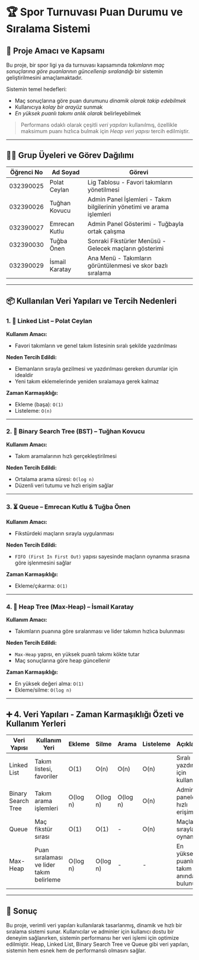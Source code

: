 
# 🏆 Spor Turnuvası Puan Durumu ve Sıralama Sistemi

## 🎯 Proje Amacı ve Kapsamı

Bu proje, bir spor ligi ya da turnuvası kapsamında *takımların maç sonuçlarına göre puanlarının güncellenip sıralandığı* bir sistemin geliştirilmesini amaçlamaktadır.

Sistemin temel hedefleri:

- Maç sonuçlarına göre puan durumunu *dinamik olarak takip edebilmek*
- Kullanıcıya *kolay bir arayüz* sunmak
- *En yüksek puanlı takımı anlık olarak* belirleyebilmek

> Performans odaklı olarak çeşitli *veri yapıları* kullanılmış, özellikle maksimum puanı hızlıca bulmak için *Heap veri yapısı* tercih edilmiştir.

---

## 👨‍💻 Grup Üyeleri ve Görev Dağılımı

| Öğrenci No | Ad Soyad        | Görevi |
|------------|------------------|--------|
| 032390025  | Polat Ceylan     | Lig Tablosu - Favori takımların yönetilmesi |
| 032390026  | Tuğhan Kovucu    | Admin Panel İşlemleri - Takım bilgilerinin yönetimi ve arama işlemleri |
| 032390027  | Emrecan Kutlu    | Admin Panel Gösterimi - Tuğbayla ortak çalışma |
| 032390030  | Tuğba Önen       | Sonraki Fikstürler Menüsü - Gelecek maçların gösterimi |
| 032390029  | İsmail Karatay   | Ana Menü - Takımların görüntülenmesi ve skor bazlı sıralama |

---

## 📦 Kullanılan Veri Yapıları ve Tercih Nedenleri

### 1. 🔗 Linked List – Polat Ceylan

**Kullanım Amacı:**  
- Favori takımların ve genel takım listesinin sıralı şekilde yazdırılması

**Neden Tercih Edildi:**
- Elemanların sırayla gezilmesi ve yazdırılması gereken durumlar için idealdir
- Yeni takım eklemelerinde yeniden sıralamaya gerek kalmaz

**Zaman Karmaşıklığı:**
- Ekleme (başa): `O(1)`
- Listeleme: `O(n)`

---

### 2. 🌲 Binary Search Tree (BST) – Tuğhan Kovucu

**Kullanım Amacı:**  
- Takım aramalarının hızlı gerçekleştirilmesi

**Neden Tercih Edildi:**
- Ortalama arama süresi: `O(log n)`
- Düzenli veri tutumu ve hızlı erişim sağlar

---

### 3. ⏳ Queue – Emrecan Kutlu & Tuğba Önen

**Kullanım Amacı:**  
- Fikstürdeki maçların sırayla uygulanması

**Neden Tercih Edildi:**
- `FIFO (First In First Out)` yapısı sayesinde maçların oynanma sırasına göre işlenmesini sağlar

**Zaman Karmaşıklığı:**
- Ekleme/çıkarma: `O(1)`

---

### 4. 🔺 Heap Tree (Max-Heap) – İsmail Karatay

**Kullanım Amacı:**  
- Takımların puanına göre sıralanması ve lider takımın hızlıca bulunması

**Neden Tercih Edildi:**
- `Max-Heap` yapısı, en yüksek puanlı takımı kökte tutar
- Maç sonuçlarına göre heap güncellenir

**Zaman Karmaşıklığı:**
- En yüksek değeri alma: `O(1)`
- Ekleme/silme: `O(log n)`

---

## ➕ 4. Veri Yapıları - Zaman Karmaşıklığı Özeti ve Kullanım Yerleri

| Veri Yapısı      | Kullanım Yeri                              | Ekleme    | Silme     | Arama     | Listeleme | Açıklama |
|------------------|---------------------------------------------|-----------|-----------|-----------|-----------|----------|
| Linked List       | Takım listesi, favoriler                  | O(1)      | O(n)      | O(n)      | O(n)      | Sıralı yazdırma için kullanılır |
| Binary Search Tree| Takım arama işlemleri                     | O(log n)  | O(log n)  | O(log n)  | O(n)      | Admin panelde hızlı erişim |
| Queue             | Maç fikstür sırası                        | O(1)      | O(1)      | -         | O(n)      | Maçlar sırayla oynanır |
| Max-Heap          | Puan sıralaması ve lider takım belirleme  | O(log n)  | O(log n)  | -         | -         | En yüksek puanlı takım anında bulunur |

---

## 📌 Sonuç

Bu proje, verimli veri yapıları kullanılarak tasarlanmış, dinamik ve hızlı bir sıralama sistemi sunar. Kullanıcılar ve adminler için kullanıcı dostu bir deneyim sağlanırken, sistemin performansı her veri işlemi için optimize edilmiştir. Heap, Linked List, Binary Search Tree ve Queue gibi veri yapıları, sistemin hem esnek hem de performanslı olmasını sağlar.
